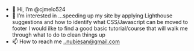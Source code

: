 - 👋 Hi, I’m @cjmelo524
- 👀 I’m interested in ...speeding up my site by applying Lighthouse suggestions and how to identify what CSS/Javascript can be moved to footer
I would ilke to find a good basic tutorial/course that will walk me through what to do to clean things up
- 📫 How to reach me ..nubiesan@gmail.com

<!---
cjmelo524/cjmelo524 is a ✨ special ✨ repository because its `README.md` (this file) appears on your GitHub profile.
You can click the Preview link to take a look at your changes.
--->
